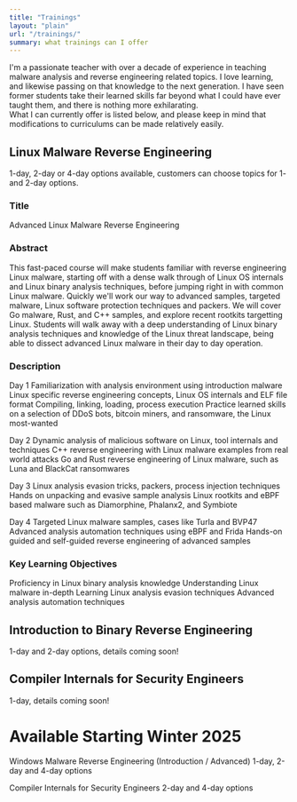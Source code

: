```yaml
---
title: "Trainings"
layout: "plain"
url: "/trainings/"
summary: what trainings can I offer
---
```


I'm a passionate teacher with over a decade of experience in teaching malware analysis and reverse engineering
related topics. I love learning, and likewise passing on that knowledge to the next generation. I have seen 
former students take their learned skills far beyond what I could have ever taught them, and there is nothing 
more exhilarating. <br>
What I can currently offer is listed below, and please keep in mind that modifications to curriculums can be made
relatively easily.

## Linux Malware Reverse Engineering

1-day, 2-day or 4-day options available, customers can choose topics for 1- and 2-day options. 

### Title

Advanced Linux Malware Reverse Engineering

### Abstract

This fast-paced course will make students familiar with reverse engineering Linux malware, starting
off with a dense walk through of Linux OS internals and Linux binary analysis techniques, before jumping
right in with common Linux malware. Quickly we'll work our way to advanced samples, targeted malware, Linux
software protection techniques and packers. We will cover Go malware, Rust, and C++ samples, and explore recent
rootkits targetting Linux.
Students will walk away with a deep understanding of Linux binary analysis techniques and knowledge
of the Linux threat landscape, being able to dissect advanced Linux malware in their day to day
operation.

### Description

Day 1
Familiarization with analysis environment using introduction malware
Linux specific reverse engineering concepts, Linux OS internals and ELF file format
Compiling, linking, loading, process execution
Practice learned skills on a selection of DDoS bots, bitcoin miners, and ransomware, the Linux most-wanted

Day 2
Dynamic analysis of malicious software on Linux, tool internals and techniques
C++ reverse engineering with Linux malware examples from real world attacks
Go and Rust reverse engineering of Linux malware, such as Luna and BlackCat ransomwares

Day 3
Linux analysis evasion tricks, packers, process injection techniques
Hands on unpacking and evasive sample analysis
Linux rootkits and eBPF based malware such as Diamorphine, Phalanx2, and Symbiote

Day 4
Targeted Linux malware samples, cases like Turla and BVP47
Advanced analysis automation techniques using eBPF and Frida
Hands-on guided and self-guided reverse engineering of advanced samples

### Key Learning Objectives

Proficiency in Linux binary analysis knowledge
Understanding Linux malware in-depth
Learning Linux analysis evasion techniques
Advanced analysis automation techniques

## Introduction to Binary Reverse Engineering 
1-day and 2-day options, details coming soon!

## Compiler Internals for Security Engineers
1-day, details coming soon! 
 
# Available Starting Winter 2025

Windows Malware Reverse Engineering (Introduction / Advanced)
1-day, 2-day and 4-day options

Compiler Internals for Security Engineers 
2-day and 4-day options
